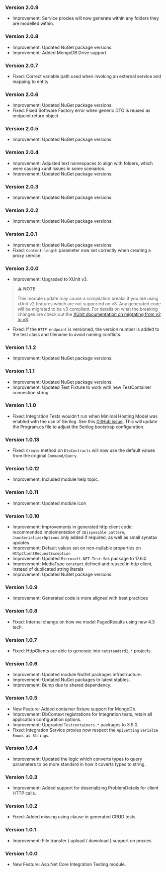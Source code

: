### Version 2.0.9

- Improvement: Service proxies will now generate within any folders they are modelled within.

### Version 2.0.8

- Improvement: Updated NuGet package versions.
- Improvement: Added MongoDB.Drive support

### Version 2.0.7

- Fixed: Correct variable path used when invoking an external service and mapping to entity

### Version 2.0.6

- Improvement: Updated NuGet package versions.
- Fixed: Fixed Software Factory error when generic DTO is reused as endpoint return object.

### Version 2.0.5

- Improvement: Updated NuGet package versions.

### Version 2.0.4


- Improvement: Adjusted text namespaces to align with folders, which were causing xunit issues in some scenarios.
- Improvement: Updated NuGet package versions.

### Version 2.0.3

- Improvement: Updated NuGet package versions.

### Version 2.0.2

- Improvement: Updated NuGet package versions.

### Version 2.0.1

- Improvement: Updated NuGet package versions.
- Fixed: `Content-length` parameter now set correctly when creating a proxy service.

### Version 2.0.0

- Improvement: Upgraded to XUnit v3. 

> ⚠️ **NOTE**
>
> This module update may cause a compilation breaks if you are using xUnit v2 features which are not supported on v3.
> Any generated code will be migrated to be v3 compliant.
> For details on what the breaking changes are check out the [XUnit documentation on migrating from v2 to v3](https://xunit.net/docs/getting-started/v3/migration).

- Fixed: If the `HTTP endpoint` is versioned, the version number is added to the test class and filename to avoid naming conflicts.

### Version 1.1.2

- Improvement: Updated NuGet package versions.

### Version 1.1.1

- Improvement: Updated NuGet package versions.
- Improvement: Updated Test Fixture to work with new TestContainer connection string.

### Version 1.1.0

- Fixed: Integration Tests wouldn't run when Minimal Hosting Model was enabled with the use of Serilog. See this [GitHub issue](https://github.com/serilog/serilog-aspnetcore/issues/289). This will update the Program.cs file to adjust the Serilog bootstrap configuration.

### Version 1.0.13

- Fixed: `Create` method on `DtoContracts` will now use the default values from the original `Command/Query`.

### Version 1.0.12

- Improvement: Included module help topic.

### Version 1.0.11

- Improvement: Updated module icon

### Version 1.0.10

- Improvement: Improvements in generated http client code: recommended implementation of `IDisposable pattern`, `JsonSerializerOptions` only added if required, as well as small synatax updates
- Improvement: Default values set on non-nullable properties on `HttpClientRequestException`
- Improvement: Updated `Microsoft.NET.Test.Sdk` package to 17.6.0.
- Improvement: MediaType `constant` defined and reused in http client, instead of duplicated string literals
- Improvement: Updated NuGet package versions.

### Version 1.0.9

- Improvement: Generated code is more aligned with best practices

### Version 1.0.8

- Fixed: Internal change on how we model PagedResults using new 4.3 tech.

### Version 1.0.7

- Fixed: HttpClients are able to generate into `netstandard2.*` projects.

### Version 1.0.6

- Improvement: Updated module NuGet packages infrastructure.
- Improvement: Updated NuGet packages to latest stables.
- Improvement: Bump due to shared dependency.

### Version 1.0.5

- New Feature: Added container fixture support for MongoDb.
- Improvement: DbContext registrations for Integration tests, retain all application configuration options.
- Improvement: Upgraded `Testcontainers.*` packages to 3.9.0.
- Fixed: Integration Service proxies now respect the `ApiSetting` `Serialze Enums as Strings`.

### Version 1.0.4

- Improvement: Updated the logic which converts types to query parameters to be more standard in how it coverts types to string.

### Version 1.0.3

- Improvement: Added support for deserializing ProblemDetails for client HTTP calls.

### Version 1.0.2

- Fixed: Added missing using clause in generated CRUD tests.

### Version 1.0.1

- Improvement: File transfer ( upload / download ) support on proxies.

### Version 1.0.0

- New Feature: Asp.Net Core Integration Testing module.
